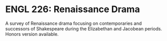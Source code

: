 # ENGL 226: Renaissance Drama

A survey of Renaissance drama focusing on contemporaries and successors of Shakespeare during the Elizabethan and Jacobean periods. Honors version available.